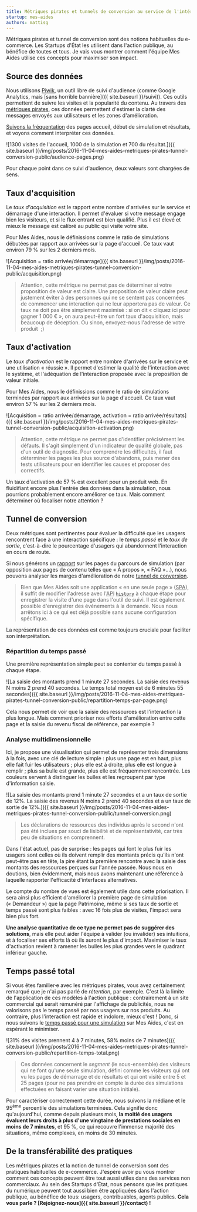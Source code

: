 ```yaml
---
title: Métriques pirates et tunnels de conversion au service de l'intérêt général
startup: mes-aides
authors: mattisg
---
```


Métriques pirates et tunnel de conversion sont des notions habituelles du e-commerce. Les Startups d'État les utilisent dans l'action publique, au bénéfice de toutes et tous. Je vais vous montrer comment l'équipe Mes Aides utilise ces concepts pour maximiser son impact.


## Source des données

Nous utilisons [Piwik](https://piwik.org), un outil libre de suivi d'audience (comme Google Analytics, mais [sans horrible bannière]({{ site.baseurl }}/suivi)). Ces outils permettent de suivre les visites et la popularité du contenu. Au travers des [métriques pirates](http://www.expectedbehavior.com/experiments/pirate_metrics/), ces données permettent d'estimer la clarté des messages envoyés aux utilisateurs et les zones d'amélioration.

[Suivons la fréquentation](https://stats.data.gouv.fr/index.php?module=CoreHome&action=index&idSite=9&period=day&date=yesterday#?module=Actions&action=menuGetPageUrls&idSite=9&period=day&date=yesterday&popover=RowAction$3ARowEvolution$3AActions.getPageUrls$3A$257B$2522action$2522$253A$2522getMultiRowEvolutionPopover$2522$252C$2522column$2522$253A$2522nb_visits$2522$257D$3Afoyer$20$3E$20$40$252Fdemandeur$2C$40$252Findex$2Cfoyer$20$3E$20$40$252Fresultat) des pages accueil, début de simulation et résultats, et voyons comment interpréter ces données.

![1300 visites de l'accueil, 1000 de la simulation et 700 du résultat.]({{ site.baseurl }}/img/posts/2016-11-04-mes-aides-metriques-pirates-tunnel-conversion-public/audience-pages.png)

Pour chaque point dans ce suivi d'audience, deux valeurs sont chargées de sens.


## Taux d'acquisition

Le _taux d'acquisition_ est le rapport entre nombre d'arrivées sur le service et démarrage d'une interaction. Il permet d'évaluer si votre message engage bien les visiteurs, et si le flux entrant est bien qualifié. Plus il est élevé et mieux le message est calibré au public qui visite votre site.

Pour Mes Aides, nous le définissions comme le ratio de simulations débutées par rapport aux arrivées sur la page d'accueil. Ce taux vaut environ 79 % sur les 2 derniers mois.

![Acquisition = ratio arrivée/démarrage]({{ site.baseurl }}/img/posts/2016-11-04-mes-aides-metriques-pirates-tunnel-conversion-public/acquisition.png)

> Attention, cette métrique ne permet pas de déterminer si votre proposition de valeur est claire. Une proposition de valeur claire peut justement éviter à des personnes qui ne se sentent pas concernées de commencer une interaction qui ne leur apportera pas de valeur. Ce taux ne doit pas être simplement maximisé : si on dit « cliquez ici pour gagner 1 000 € », on aura peut-être un fort taux d'acquisition, mais beaucoup de déception. Ou sinon, envoyez-nous l'adresse de votre produit  ;)


## Taux d'activation

Le _taux d'activation_ est le rapport entre nombre d'arrivées sur le service et une utilisation « réussie ». Il permet d'estimer la qualité de l'interaction avec le système, et l'adéquation de l'interaction proposée avec la proposition de valeur initiale.

Pour Mes Aides, nous le définissions comme le ratio de simulations terminées par rapport aux arrivées sur la page d'accueil. Ce taux vaut environ 57 % sur les 2 derniers mois.

![Acquisition = ratio arrivée/démarrage, activation = ratio arrivée/résultats]({{ site.baseurl }}/img/posts/2016-11-04-mes-aides-metriques-pirates-tunnel-conversion-public/acquisition-activation.png)

> Attention, cette métrique ne permet pas d'identifier précisément les défauts. Il s'agit simplement d'un indicateur de qualité globale, pas d'un outil de diagnostic. Pour comprendre les difficultés, il faut déterminer les pages les plus source d'abandons, puis mener des tests utilisateurs pour en identifier les causes et proposer des correctifs.

Un taux d'activation de 57 % est excellent pour un produit web. En fluidifiant encore plus l'entrée des données dans la simulation, nous pourrions probablement encore améliorer ce taux. Mais comment déterminer où focaliser notre attention ?


## Tunnel de conversion

Deux métriques sont pertinentes pour évaluer la difficulté que les usagers rencontrent face à une interaction spécifique : le _temps passé_ et le _taux de sortie_, c'est-à-dire le pourcentage d'usagers qui abandonnent l'interaction en cours de route.

Si nous générons un [rapport](https://stats.data.gouv.fr/index.php?module=CoreHome&action=index&idSite=9&period=day&date=yesterday#?module=Actions&action=menuGetPageUrls&idSite=9&period=day&date=yesterday) sur les pages du parcours de simulation (par opposition aux pages de contenu telles que « À propos », « FAQ »…), nous pouvons analyser les marges d'amélioration de notre [tunnel de conversion](https://en.wikipedia.org/wiki/Conversion_funnel).

> Bien que Mes Aides soit une application « en une seule page » (<abbr title="Single page application">SPA</abbr>), il suffit de modifier l'adresse avec l'<abbr title="Application programming interface">API</abbr> [`history`](https://developer.mozilla.org/fr/docs/Web/Guide/DOM/Manipuler_historique_du_navigateur) à chaque étape pour enregistrer la visite d'une page dans l'outil de suivi. Il est également possible d'enregistrer des événements à la demande. Nous nous arrêtons ici à ce qui est déjà possible sans aucune configuration spécifique.

La représentation de ces données est comme toujours cruciale pour faciliter son interprétation.

### Répartition du temps passé

Une première représentation simple peut se contenter du temps passé à chaque étape.

![La saisie des montants prend 1 minute 27 secondes. La saisie des revenus N moins 2 prend 40 secondes. Le temps total moyen est de 6 minutes 55 secondes]({{ site.baseurl }}/img/posts/2016-11-04-mes-aides-metriques-pirates-tunnel-conversion-public/repartition-temps-par-page.png)

Cela nous permet de voir que la saisie des ressources est l'interaction la plus longue. Mais comment prioriser nos efforts d'amélioration entre cette page et la saisie du revenu fiscal de référence, par exemple ?

### Analyse multidimensionnelle

Ici, je propose une visualisation qui permet de représenter trois dimensions à la fois, avec une clé de lecture simple : plus une page est en haut, plus elle fait fuir les utilisateurs ; plus elle est à droite, plus elle est longue à remplir ; plus sa bulle est grande, plus elle est fréquemment rencontrée. Les couleurs servent à distinguer les bulles et les regroupent par type d'information saisie.

![La saisie des montants prend 1 minute 27 secondes et a un taux de sortie de 12%. La saisie des revenus N moins 2 prend 40 secondes et a un taux de sortie de 12%.]({{ site.baseurl }}/img/posts/2016-11-04-mes-aides-metriques-pirates-tunnel-conversion-public/tunnel-conversion.png)

> Les déclarations de ressources des individus après le second n'ont pas été inclues par souci de lisibilité et de représentativité, car très peu de situations en comprennent.

Dans l'état actuel, pas de surprise : les pages qui font le plus fuir les usagers sont celles où ils doivent remplir des montants précis qu'ils n'ont peut-être pas en tête, la pire étant la première rencontre avec la saisie des montants des ressources perçues sur l'année passée. Nous nous en doutions, bien évidemment, mais nous avons maintenant une référence à laquelle rapporter l'efficacité d'interfaces alternatives.

Le compte du nombre de vues est également utile dans cette priorisation. Il sera ainsi plus efficient d'améliorer la première page de simulation (« Demandeur ») que la page Patrimoine, même si ses taux de sortie et temps passé sont plus faibles : avec 16 fois plus de visites, l'impact sera bien plus fort.

**Une analyse quantitative de ce type ne permet pas de suggérer des solutions**, mais elle peut aider l'équipe à valider (ou invalider) ses intuitions, et à focaliser ses efforts là où ils auront le plus d'impact. Maximiser le taux d'activation revient à ramener les bulles les plus grandes vers le quadrant inférieur gauche.


## Temps passé total

Si vous êtes familier·e avec les métriques pirates, vous avez certainement remarqué que je n'ai pas parlé de _rétention_, par exemple. C'est là la limite de l'application de ces modèles à l'action publique : contrairement à un site commercial qui serait rémunéré par l'affichage de publicités, nous ne valorisons pas le temps passé par nos usagers sur nos produits. Au contraire, plus l'interaction est rapide et indolore, mieux c'est ! Donc, si nous suivons le [temps passé pour une simulation](https://stats.data.gouv.fr/index.php?module=CoreHome&action=index&idSite=9&period=day&date=yesterday&segment=visitConvertedGoalId%3D%3D1%3Bactions%3E%3D5%3Bactions%3C%3D25#?module=VisitFrequency&action=index&idSite=9&period=day&date=yesterday&segment=visitConvertedGoalId%3D%3D1%3Bactions%3E%3D5%3Bactions%3C%3D25) sur Mes Aides, c'est en espérant le minimiser.

![31% des visites prennent 4 à 7 minutes, 58% moins de 7 minutes]({{ site.baseurl }}/img/posts/2016-11-04-mes-aides-metriques-pirates-tunnel-conversion-public/repartition-temps-total.png)

> Ces données concernent le _segment_ (le sous-ensemble) des visiteurs qui ne font qu'une seule simulation, défini comme les visiteurs qui ont vu les pages de démarrage et de résultats et qui ont visité entre 5 et 25 pages (pour ne pas prendre en compte la durée des simulations effectuées en faisant varier une situation initiale).

Pour caractériser correctement cette durée, nous suivons la médiane et le 95<sup>ème</sup> percentile des simulations terminées. Cela signifie donc qu'aujourd'hui, comme depuis plusieurs mois, **la moitié des usagers évaluent leurs droits à plus d'une vingtaine de prestations sociales en moins de 7 minutes**, et 95 %, ce qui recouvre l'immense majorité des situations, même complexes, en moins de 30 minutes.


## De la transférabilité des pratiques

Les métriques pirates et la notion de tunnel de conversion sont des pratiques habituelles de e-commerce. J'espère avoir pu vous montrer comment ces concepts peuvent être tout aussi utiles dans des services non commerciaux. Au sein des Startups d'État, nous pensons que les pratiques du numérique peuvent tout aussi bien être appliquées dans l'action publique, au bénéfice de tous: usagers, contribuables, agents publics. **Cela vous parle ? [Rejoignez-nous]({{ site.baseurl }}/contact) !**
